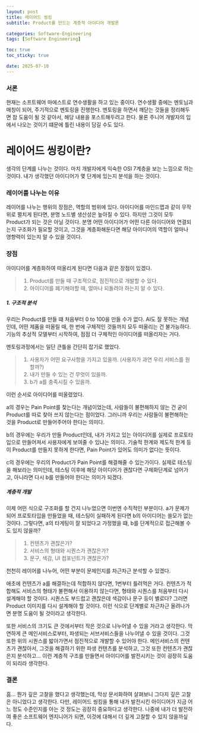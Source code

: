 ```yaml
---
layout: post
title: 레이어드 씽킹
subtitle: Product를 만드는 계층적 아이디어 개발론

categories: Software-Engineering
tags: [Software Engineering]

toc: true
toc_sticky: true

date: 2025-07-10
---
```


### 서론

현재는 소프트웨어 마에스트로 연수생활을 하고 있는 중이다. 연수생활 중에는 멘토님과 매칭이 되어, 주기적으로 멘토링을 진행한다. 멘토링을 하면서 깨닫는 것들을 정리해두면 참 도움이 될 것 같아서, 해당 내용을 포스트해두려고 한다. 물론 주니어 개발자의 입에서 나오는 것이기 떄문에 틀린 내용이 담길 수도 있다.

# 레이어드 씽킹이란?

생각의 단계를 나누는 것이다. 마치 개발자에게 익숙한 OSI 7계층을 보는 느낌으로 하는 것이다. 내가 생각했던 아이디어가 몇 단계에 있는지 분석을 하는 것이다.

### 레이어를 나누는 이유

레이어를 나누는 행위의 장점은, 역할의 범위에 있다. 아이디어를 마인드맵과 같이 무작위로 펼치게 된다면, 분명 노드별 생산성은 높아질 수 있다. 하지만 그것이 모두 Product가 되는 것은 아닐 것이다. 분명 어떤 아이디어가 어떤 다른 아이디어와 연결되는지 구조화가 필요할 것이고, 그것을 계층화해둔다면 해당 아이디어의 역할이 얼마나 영향력이 있는지 알 수 있을 것이다.

### 장점

아이디어를 계층화하여 떠올리게 된다면 다음과 같은 장점이 있겠다.

> 1. Product를 만들 때 구조적으로, 점진적으로 개발할 수 있다.
> 2. 아이디어를 폐기해야할 때, 얼마나 되돌려야 하는지 알 수 있다.

##### 1. 구조적 분석

우리는 Product를 만들 떄 처음부터 0 to 100을 만들 수가 없다. AI도 잘 못하는 개념인데, 어떤 제품을 떠올릴 때, 한 번에 구체적인 것들까지 모두 떠올리는 건 불가능하다. 기능의 추상적 모델부터 시작하여, 점점 더 구체적인 아이디어를 떠올리자는 거다.

멘토링과정에서는 일단 큰틀을 간단히 잡기로 했었다.

> 1. 사용자가 어떤 요구사항을 가지고 있을까. (사용자가 과연 우리 서비스를 원할까?)
> 2. 내가 만들 수 있는 건 무엇이 있을까.
> 3. b가 a를 충족시킬 수 있을까.

이런 순서로 아이디어를 떠올렸었다.

a의 경우는 Pain Point를 찾는다는 개념이었는데, 사람들이 불편해하지 않는 건 굳이 Product를 따로 찾아 쓰지 않는다는 점이었다. 그러니까 우리는 사람들이 불편해하는 것을 Product로 만들어주어야 한다는 의미다.

b의 경우에는 우리가 만들 Product인데, 내가 가지고 있는 아이디어를 실제로 프로토타입으로 만들어져서 사용자에게 보여줄 수 있냐는 의미다. 기술적 한계와 제도적 한계 등이 Product를 만들지 못하게 한다면, Pain Point가 있어도 의미가 없다는 뜻이다.

c의 경우에는 우리의 Product가 Pain Point를 해결해줄 수 있는가이다. 실제로 테스팅을 해보라는 의미인데, 테스팅 이후에 해당 아이디어가 괜찮다면 구체화단계로 넘어가고, 아니라면 다시 b를 만들어야 한다는 의미가 되겠다.

##### 계층적 개발

이제 어떤 식으로 구조화를 할 건지 나누었으면 이번엔 수직적인 부분이다. a가 문제가 되어 프로토타입을 만들었을 때, 테스팅이 실패하게 된다면 b의 아이디어는 쓸모가 없는 것이다. 그렇다면, a의 타게팅이 잘 되었다고 가정했을 떄, b를 단계적으로 접근해볼 수도 있지 않을까?

> 1. 컨텐츠가 괜찮은가?
> 2. 서비스의 형태와 시퀀스가 괜찮은가?
> 3. 문구, 색감, UI 컴포넌트가 괜찮은가?

천천히 레이어를 나누어, 어떤 부분이 문제인지를 차근차근 분석할 수 있겠다.

애초에 컨텐츠가 a를 해결하는데 적합하지 않다면, 1번부터 틀려먹은 거다. 컨텐츠가 적합해도 서비스의 형태가 불편해서 이용하지 않는다면, 형태와 시퀀스를 처음부터 다시 설계해야 할 것이다. 시퀀스도 부드럽고 괜찮은데 색감이나 문구 등이 별로다? 그러면 Product 이미지를 다시 설계해야 할 것이다. 이런 식으로 단계별로 차근차근 올려나가면 분명 도움이 될 것이라고 생각한다.

또한 서비스의 크기도 큰 것에서부터 작은 것으로 나누어낼 수 있을 거라고 생각한다. 막연하게 큰 메인서비스로부터, 파생되는 서브서비스들을 나누어낼 수 있을 것이다. 그것 또한 위의 시퀀스를 밟아가면서 점진적으로 개발할 수 있어야 한다. 메인서비스의 컨텐츠가 괜찮아서, 그것을 해결하기 위한 파생 컨텐츠를 분석하고, 그것 또한 컨텐츠가 괜찮은지 분석하고... 이런 계층적 구조를 만들면서 아이디어를 발전시키는 것이 굉장히 도움이 되리라 생각한다.

### 결론

흠... 뭔가 깊은 고찰을 했다고 생각했는데, 막상 문서화하여 살펴보니 그다지 깊은 고찰은 아니었다고 생각한다. 다만, 레이어드 씽킹을 통해 내가 발전시킨 아이디어가 지금 어느 정도 수준인지를 아는 것 정도는 굉장히 중요하다고 생각한다. 나중에 내가 더 발전하여 좋은 소프트웨어 엔지니어가 되면, 이것에 대해서 더 깊게 고찰할 수 있지 않을까싶다.

